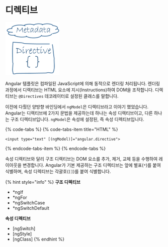# 디렉티브

![Metadata + Directive](../.gitbook/assets/directive.png)

Angular 템플릿은 컴파일된 JavaScript에 의해 동적으로 렌더링 처리됩니다. 렌더링 과정에서 디렉티브는 HTML 요소에 지시\(Instructions\)하여 DOM을 조작합니다. 디렉티브는 `@Directives` 데코레이터로 설정된 클래스를 말합니다.

이전에 다뤘던 양방향 바인딩에서 `ngModel`은 디렉티브라고 이야기 했었습니다. Angular는 디렉티브에 2가지 문법을 제공하는데 하나는 속성 디렉티브이고, 다른 하나는 구조 디렉티브입니다. `ngModel`은 속성에 설정된, 즉 속성 디렉티브입니다.

{% code-tabs %}
{% code-tabs-item title="HTML" %}
```markup
<input type="text" [(ngModel)]="angular.directive">
```
{% endcode-tabs-item %}
{% endcode-tabs %}

속성 디렉티브와 달리 구조 디렉티브는 DOM 요소를 추가, 제거, 교체 등을 수행하여 레이아웃을 변경합니다. Angular가 기본 제공하는 구조 디렉티브는 앞에 별표\(`*`\)를 붙여 식별하며, 속성 디렉티브는 각괄호\(`[]`\)를 붙여 식별합니다.

{% hint style="info" %}
**구조 디렉티브**

* \*ngIf
* \*ngFor
* \*ngSwitchCase
* \*ngSwitchDefault

**속성 디렉티브**

* \[ngSwitch\]
* \[ngStyle\]
* \[ngClass\]
{% endhint %}



